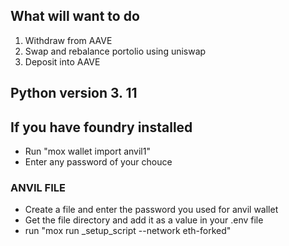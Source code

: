 ## What will want to do
1. Withdraw from AAVE
2. Swap and rebalance portolio using uniswap 
3. Deposit into AAVE


## Python version 3. 11

## If you have foundry installed
 - Run "mox wallet import anvil1"
 - Enter any password of your chouce 

### ANVIL FILE
- Create a file and enter the password you used for anvil wallet
- Get the file directory and add it as a value in your .env file 
- run "mox run _setup_script --network eth-forked"

